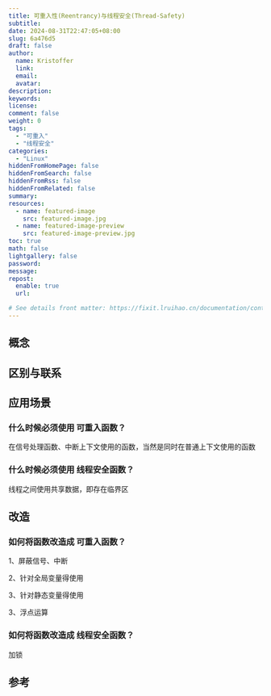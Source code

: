 ```yaml
---
title: 可重入性(Reentrancy)与线程安全(Thread-Safety)
subtitle:
date: 2024-08-31T22:47:05+08:00
slug: 6a476d5
draft: false
author:
  name: Kristoffer
  link:
  email:
  avatar:
description:
keywords:
license:
comment: false
weight: 0
tags:
  - "可重入"
  - "线程安全"
categories:
  - "Linux"
hiddenFromHomePage: false
hiddenFromSearch: false
hiddenFromRss: false
hiddenFromRelated: false
summary:
resources:
  - name: featured-image
    src: featured-image.jpg
  - name: featured-image-preview
    src: featured-image-preview.jpg
toc: true
math: false
lightgallery: false
password:
message:
repost:
  enable: true
  url:

# See details front matter: https://fixit.lruihao.cn/documentation/content-management/introduction/#front-matter
---
```


<!--more-->
## 概念


## 区别与联系

## 应用场景

### 什么时候必须使用 可重入函数？
在信号处理函数、中断上下文使用的函数，当然是同时在普通上下文使用的函数

### 什么时候必须使用 线程安全函数？
线程之间使用共享数据，即存在临界区


## 改造

### 如何将函数改造成 可重入函数？

1、屏蔽信号、中断

2、针对全局变量得使用

3、针对静态变量得使用

3、浮点运算


### 如何将函数改造成 线程安全函数？
加锁

## 参考